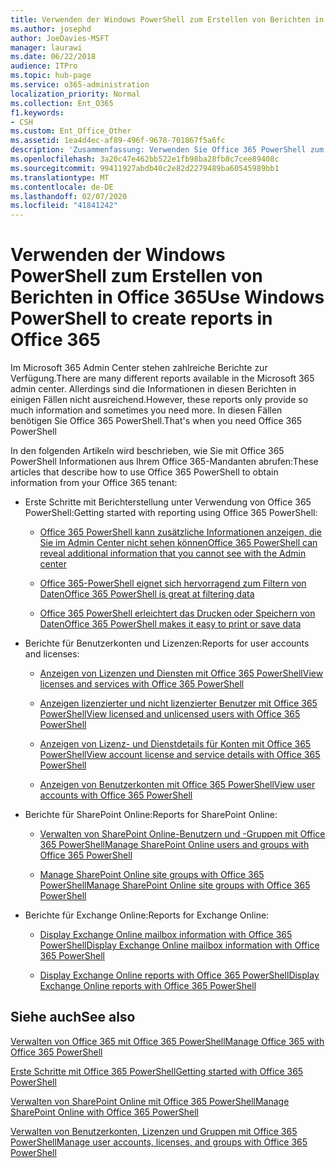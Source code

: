 ```yaml
---
title: Verwenden der Windows PowerShell zum Erstellen von Berichten in Office 365
ms.author: josephd
author: JoeDavies-MSFT
manager: laurawi
ms.date: 06/22/2018
audience: ITPro
ms.topic: hub-page
ms.service: o365-administration
localization_priority: Normal
ms.collection: Ent_O365
f1.keywords:
- CSH
ms.custom: Ent_Office_Other
ms.assetid: 1ea4d4ec-af89-496f-9678-701867f5a6fc
description: 'Zusammenfassung: Verwenden Sie Office 365 PowerShell zum Erstellen von Berichten, die Sie im Microsoft 365 Admin Center nicht erzeugen können.'
ms.openlocfilehash: 3a20c47e462bb522e1fb98ba28fb8c7cee89408c
ms.sourcegitcommit: 99411927abdb40c2e82d2279489ba60545989bb1
ms.translationtype: MT
ms.contentlocale: de-DE
ms.lasthandoff: 02/07/2020
ms.locfileid: "41841242"
---
```

# <a name="use-windows-powershell-to-create-reports-in-office-365"></a><span data-ttu-id="77450-103">Verwenden der Windows PowerShell zum Erstellen von Berichten in Office 365</span><span class="sxs-lookup"><span data-stu-id="77450-103">Use Windows PowerShell to create reports in Office 365</span></span>

<span data-ttu-id="77450-104">Im Microsoft 365 Admin Center stehen zahlreiche Berichte zur Verfügung.</span><span class="sxs-lookup"><span data-stu-id="77450-104">There are many different reports available in the Microsoft 365 admin center.</span></span> <span data-ttu-id="77450-105">Allerdings sind die Informationen in diesen Berichten in einigen Fällen nicht ausreichend.</span><span class="sxs-lookup"><span data-stu-id="77450-105">However, these reports only provide so much information and sometimes you need more.</span></span> <span data-ttu-id="77450-106">In diesen Fällen benötigen Sie Office 365 PowerShell.</span><span class="sxs-lookup"><span data-stu-id="77450-106">That's when you need Office 365 PowerShell</span></span>
  
<span data-ttu-id="77450-107">In den folgenden Artikeln wird beschrieben, wie Sie mit Office 365 PowerShell Informationen aus Ihrem Office 365-Mandanten abrufen:</span><span class="sxs-lookup"><span data-stu-id="77450-107">These articles that describe how to use Office 365 PowerShell to obtain information from your Office 365 tenant:</span></span>
  
- <span data-ttu-id="77450-108">Erste Schritte mit Berichterstellung unter Verwendung von Office 365 PowerShell:</span><span class="sxs-lookup"><span data-stu-id="77450-108">Getting started with reporting using Office 365 PowerShell:</span></span>
    
  - [<span data-ttu-id="77450-109">Office 365 PowerShell kann zusätzliche Informationen anzeigen, die Sie im Admin Center nicht sehen können</span><span class="sxs-lookup"><span data-stu-id="77450-109">Office 365 PowerShell can reveal additional information that you cannot see with the Admin center</span></span>](https://technet.microsoft.com/library/dn568034.aspx#reveal)
    
  - [<span data-ttu-id="77450-110">Office 365-PowerShell eignet sich hervorragend zum Filtern von Daten</span><span class="sxs-lookup"><span data-stu-id="77450-110">Office 365 PowerShell is great at filtering data</span></span>](https://technet.microsoft.com/library/dn568034.aspx#filter)
    
  - [<span data-ttu-id="77450-111">Office 365 PowerShell erleichtert das Drucken oder Speichern von Daten</span><span class="sxs-lookup"><span data-stu-id="77450-111">Office 365 PowerShell makes it easy to print or save data</span></span>](https://technet.microsoft.com/library/dn568034.aspx#printsave)
    
- <span data-ttu-id="77450-112">Berichte für Benutzerkonten und Lizenzen:</span><span class="sxs-lookup"><span data-stu-id="77450-112">Reports for user accounts and licenses:</span></span>
    
  - [<span data-ttu-id="77450-113">Anzeigen von Lizenzen und Diensten mit Office 365 PowerShell</span><span class="sxs-lookup"><span data-stu-id="77450-113">View licenses and services with Office 365 PowerShell</span></span>](view-licenses-and-services-with-office-365-powershell.md)
    
  - [<span data-ttu-id="77450-114">Anzeigen lizenzierter und nicht lizenzierter Benutzer mit Office 365 PowerShell</span><span class="sxs-lookup"><span data-stu-id="77450-114">View licensed and unlicensed users with Office 365 PowerShell</span></span>](view-licensed-and-unlicensed-users-with-office-365-powershell.md)
    
  - [<span data-ttu-id="77450-115">Anzeigen von Lizenz- und Dienstdetails für Konten mit Office 365 PowerShell</span><span class="sxs-lookup"><span data-stu-id="77450-115">View account license and service details with Office 365 PowerShell</span></span>](view-account-license-and-service-details-with-office-365-powershell.md)
    
  - [<span data-ttu-id="77450-116">Anzeigen von Benutzerkonten mit Office 365 PowerShell</span><span class="sxs-lookup"><span data-stu-id="77450-116">View user accounts with Office 365 PowerShell</span></span>](view-user-accounts-with-office-365-powershell.md)
    
- <span data-ttu-id="77450-117">Berichte für SharePoint Online:</span><span class="sxs-lookup"><span data-stu-id="77450-117">Reports for SharePoint Online:</span></span>
    
  - [<span data-ttu-id="77450-118">Verwalten von SharePoint Online-Benutzern und -Gruppen mit Office 365 PowerShell</span><span class="sxs-lookup"><span data-stu-id="77450-118">Manage SharePoint Online users and groups with Office 365 PowerShell</span></span>](https://technet.microsoft.com/library/9680af2e-a965-4e62-92ee-da72105c7800.aspx)
    
  - [<span data-ttu-id="77450-119">Manage SharePoint Online site groups with Office 365 PowerShell</span><span class="sxs-lookup"><span data-stu-id="77450-119">Manage SharePoint Online site groups with Office 365 PowerShell</span></span>](https://technet.microsoft.com/library/122f4099-c78d-4cce-bab0-4343b04596ae.aspx)
    
- <span data-ttu-id="77450-120">Berichte für Exchange Online:</span><span class="sxs-lookup"><span data-stu-id="77450-120">Reports for Exchange Online:</span></span>
    
  - [<span data-ttu-id="77450-121">Display Exchange Online mailbox information with Office 365 PowerShell</span><span class="sxs-lookup"><span data-stu-id="77450-121">Display Exchange Online mailbox information with Office 365 PowerShell</span></span>](https://technet.microsoft.com/library/13843002-56ca-4b75-81c5-84386522b01b.aspx)
    
  - [<span data-ttu-id="77450-122">Display Exchange Online reports with Office 365 PowerShell</span><span class="sxs-lookup"><span data-stu-id="77450-122">Display Exchange Online reports with Office 365 PowerShell</span></span>](https://technet.microsoft.com/library/4873a063-9fc4-4ed9-826a-6e935fef61d4.aspx)
    
## <a name="see-also"></a><span data-ttu-id="77450-123">Siehe auch</span><span class="sxs-lookup"><span data-stu-id="77450-123">See also</span></span>

[<span data-ttu-id="77450-124">Verwalten von Office 365 mit Office 365 PowerShell</span><span class="sxs-lookup"><span data-stu-id="77450-124">Manage Office 365 with Office 365 PowerShell</span></span>](manage-office-365-with-office-365-powershell.md)
  
[<span data-ttu-id="77450-125">Erste Schritte mit Office 365 PowerShell</span><span class="sxs-lookup"><span data-stu-id="77450-125">Getting started with Office 365 PowerShell</span></span>](getting-started-with-office-365-powershell.md)
  
[<span data-ttu-id="77450-126">Verwalten von SharePoint Online mit Office 365 PowerShell</span><span class="sxs-lookup"><span data-stu-id="77450-126">Manage SharePoint Online with Office 365 PowerShell</span></span>](manage-sharepoint-online-with-office-365-powershell.md)
  
[<span data-ttu-id="77450-127">Verwalten von Benutzerkonten, Lizenzen und Gruppen mit Office 365 PowerShell</span><span class="sxs-lookup"><span data-stu-id="77450-127">Manage user accounts, licenses, and groups with Office 365 PowerShell</span></span>](manage-user-accounts-and-licenses-with-office-365-powershell.md)
  
